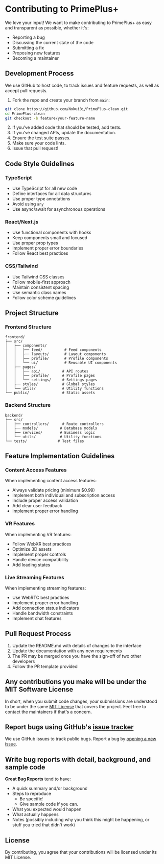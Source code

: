 # Contributing to PrimePlus+

We love your input! We want to make contributing to PrimePlus+ as easy and transparent as possible, whether it's:

- Reporting a bug
- Discussing the current state of the code
- Submitting a fix
- Proposing new features
- Becoming a maintainer

## Development Process

We use GitHub to host code, to track issues and feature requests, as well as accept pull requests.

1. Fork the repo and create your branch from `main`:
```bash
git clone https://github.com/Nokui8i/PrimePlus-clean.git
cd PrimePlus-clean
git checkout -b feature/your-feature-name
```

2. If you've added code that should be tested, add tests.
3. If you've changed APIs, update the documentation.
4. Ensure the test suite passes.
5. Make sure your code lints.
6. Issue that pull request!

## Code Style Guidelines

### TypeScript

- Use TypeScript for all new code
- Define interfaces for all data structures
- Use proper type annotations
- Avoid using `any`
- Use async/await for asynchronous operations

### React/Next.js

- Use functional components with hooks
- Keep components small and focused
- Use proper prop types
- Implement proper error boundaries
- Follow React best practices

### CSS/Tailwind

- Use Tailwind CSS classes
- Follow mobile-first approach
- Maintain consistent spacing
- Use semantic class names
- Follow color scheme guidelines

## Project Structure

### Frontend Structure
```
frontend/
├── src/
│   ├── components/
│   │   ├── feed/          # Feed components
│   │   ├── layouts/       # Layout components
│   │   ├── profile/       # Profile components
│   │   └── ui/            # Reusable UI components
│   ├── pages/
│   │   ├── api/          # API routes
│   │   ├── profile/      # Profile pages
│   │   └── settings/     # Settings pages
│   ├── styles/           # Global styles
│   └── utils/            # Utility functions
└── public/               # Static assets
```

### Backend Structure
```
backend/
├── src/
│   ├── controllers/      # Route controllers
│   ├── models/          # Database models
│   ├── services/        # Business logic
│   └── utils/           # Utility functions
└── tests/              # Test files
```

## Feature Implementation Guidelines

### Content Access Features
When implementing content access features:
- Always validate pricing (minimum $0.99)
- Implement both individual and subscription access
- Include proper access validation
- Add clear user feedback
- Implement proper error handling

### VR Features
When implementing VR features:
- Follow WebXR best practices
- Optimize 3D assets
- Implement proper controls
- Handle device compatibility
- Add loading states

### Live Streaming Features
When implementing streaming features:
- Use WebRTC best practices
- Implement proper error handling
- Add connection status indicators
- Handle bandwidth constraints
- Implement chat features

## Pull Request Process

1. Update the README.md with details of changes to the interface
2. Update the documentation with any new requirements
3. The PR may be merged once you have the sign-off of two other developers
4. Follow the PR template provided

## Any contributions you make will be under the MIT Software License
In short, when you submit code changes, your submissions are understood to be under the same [MIT License](LICENSE.md) that covers the project. Feel free to contact the maintainers if that's a concern.

## Report bugs using GitHub's [issue tracker](https://github.com/Nokui8i/PrimePlus-clean/issues)
We use GitHub issues to track public bugs. Report a bug by [opening a new issue](https://github.com/Nokui8i/PrimePlus-clean/issues/new).

## Write bug reports with detail, background, and sample code

**Great Bug Reports** tend to have:

- A quick summary and/or background
- Steps to reproduce
  - Be specific!
  - Give sample code if you can.
- What you expected would happen
- What actually happens
- Notes (possibly including why you think this might be happening, or stuff you tried that didn't work)

## License
By contributing, you agree that your contributions will be licensed under its MIT License. 